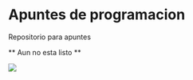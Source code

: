 # Apuntes de programacion

Repositorio para apuntes

** Aun no esta listo **

<img src="https://upload.wikimedia.org/wikipedia/commons/e/ef/En_construccion.jpg"></img>
